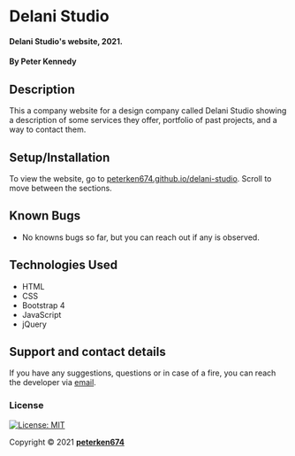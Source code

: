 # Delani Studio
#### Delani Studio's website, 2021.
#### By **Peter Kennedy**
## Description
This a company website for a design company called Delani Studio showing a description of some services they offer, portfolio of past projects, and a way to contact them.
## Setup/Installation
To view the website, go to [peterken674.github.io/delani-studio](https://peterken674.github.io/delani-studio). 
Scroll to move between the sections.
## Known Bugs
- No knowns bugs so far, but you can reach out if any is observed.
## Technologies Used
- HTML
- CSS
- Bootstrap 4
- JavaScript
- jQuery
## Support and contact details
If you have any suggestions, questions or in case of a fire, you can reach the developer via [email](mailto:peterken.ngugi@gmail.com).
### License
 [![License: MIT](https://img.shields.io/badge/License-MIT-yellow.svg)](LICENSE)

Copyright &copy; 2021 **[peterken674](www.github.com/peterken674)**